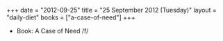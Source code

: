 +++
date = "2012-09-25"
title = "25 September 2012 (Tuesday)"
layout = "daily-diet"
books = ["a-case-of-need"]
+++


* Book: A Case of Need /f/
